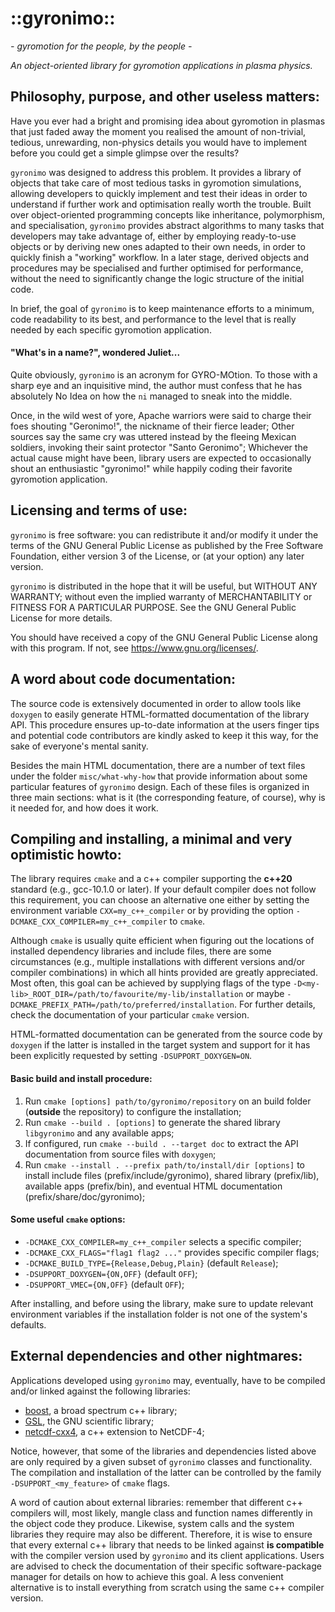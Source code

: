 ::gyronimo::
============

*- gyromotion for the people, by the people -*

*An object-oriented library for gyromotion applications in plasma physics.*

Philosophy, purpose, and other useless matters:
-----------------------------------------------

Have you ever had a bright and promising idea about gyromotion in
plasmas that just faded away the moment you realised the amount of
non-trivial, tedious, unrewarding, non-physics details you would have to
implement before you could get a simple glimpse over the results?

`gyronimo` was designed to address this problem. It provides a library
of objects that take care of most tedious tasks in gyromotion
simulations, allowing developers to quickly implement and test their
ideas in order to understand if further work and optimisation really
worth the trouble. Built over object-oriented programming concepts like
inheritance, polymorphism, and specialisation, `gyronimo` provides
abstract algorithms to many tasks that developers may take advantage of,
either by employing ready-to-use objects or by deriving new ones adapted
to their own needs, in order to quickly finish a "working" workflow. In
a later stage, derived objects and procedures may be specialised and
further optimised for performance, without the need to significantly
change the logic structure of the initial code.

In brief, the goal of `gyronimo` is to keep maintenance efforts to a
minimum, code readability to its best, and performance to the level that
is really needed by each specific gyromotion application.

#### "What's in a name?", wondered Juliet...

Quite obviously, `gyronimo` is an acronym for GYRO-MOtion. To those with
a sharp eye and an inquisitive mind, the author must confess that he has
absolutely No Idea on how the `ni` managed to sneak into the middle.

Once, in the wild west of yore, Apache warriors were said to charge
their foes shouting "Geronimo!", the nickname of their fierce leader;
Other sources say the same cry was uttered instead by the fleeing
Mexican soldiers, invoking their saint protector "Santo Geronimo";
Whichever the actual cause might have been, library users are expected
to occasionally shout an enthusiastic "gyronimo!" while happily coding
their favorite gyromotion application.

Licensing and terms of use:
---------------------------

`gyronimo` is free software: you can redistribute it and/or modify it
under the terms of the GNU General Public License as published by the
Free Software Foundation, either version 3 of the License, or (at your
option) any later version.

`gyronimo` is distributed in the hope that it will be useful, but
WITHOUT ANY WARRANTY; without even the implied warranty of
MERCHANTABILITY or FITNESS FOR A PARTICULAR PURPOSE. See the GNU General
Public License for more details.

You should have received a copy of the GNU General Public License along
with this program. If not, see <https://www.gnu.org/licenses/>.

A word about code documentation:
--------------------------------

The source code is extensively documented in order to allow tools like
`doxygen` to easily generate HTML-formatted documentation of the library
API. This procedure ensures up-to-date information at the users finger
tips and potential code contributors are kindly asked to keep it this
way, for the sake of everyone's mental sanity.

Besides the main HTML documentation, there are a number of text files
under the folder `misc/what-why-how` that provide information about some
particular features of `gyronimo` design. Each of these files is
organized in three main sections: what is it (the corresponding feature,
of course), why is it needed for, and how does it work.

Compiling and installing, a minimal and very optimistic howto:
--------------------------------------------------------------

The library requires `cmake` and a c++ compiler supporting the **c++20**
standard (e.g., gcc-10.1.0 or later). If your default compiler does not
follow this requirement, you can choose an alternative one either by
setting the environment variable `CXX=my_c++_compiler` or by providing
the option `-DCMAKE_CXX_COMPILER=my_c++_compiler` to `cmake`.

Although `cmake` is usually quite efficient when figuring out the
locations of installed dependency libraries and include files, there are
some circumstances (e.g., multiple installations with different versions
and/or compiler combinations) in which all hints provided are greatly
appreciated. Most often, this goal can be achieved by supplying flags of
the type `-D<my-lib>_ROOT_DIR=/path/to/favourite/my-lib/installation` or
maybe `-DCMAKE_PREFIX_PATH=/path/to/preferred/installation`. For further
details, check the documentation of your particular `cmake` version.

HTML-formatted documentation can be generated from the source code by
`doxygen` if the latter is installed in the target system and support
for it has been explicitly requested by setting `-DSUPPORT_DOXYGEN=ON`.

#### Basic build and install procedure:

1. Run `cmake [options] path/to/gyronimo/repository` on an build folder
   (**outside** the repository) to configure the installation;
2. Run `cmake --build . [options]` to generate the shared library
   `libgyronimo` and any available apps;
3. If configured, run `cmake --build . --target doc` to extract the API
   documentation from source files with `doxygen`;
4. Run `cmake --install . --prefix path/to/install/dir [options]` to
   install include files (prefix/include/gyronimo), shared library
   (prefix/lib), available apps (prefix/bin), and eventual HTML
   documentation (prefix/share/doc/gyronimo);

#### Some useful `cmake` options:

+ `-DCMAKE_CXX_COMPILER=my_c++_compiler` selects a specific compiler;
+ `-DCMAKE_CXX_FLAGS="flag1 flag2 ..."` provides specific compiler flags;
+ `-DCMAKE_BUILD_TYPE={Release,Debug,Plain}` (default `Release`);
+ `-DSUPPORT_DOXYGEN={ON,OFF}` (default `OFF`);
+ `-DSUPPORT_VMEC={ON,OFF}` (default `OFF`);

After installing, and before using the library, make sure to update
relevant environment variables if the installation folder is not one of
the system's defaults.

External dependencies and other nightmares:
-------------------------------------------

Applications developed using `gyronimo` may, eventually, have to be
compiled and/or linked against the following libraries:

+ [boost](https://www.boost.org), a broad spectrum c++ library;
+ [GSL](https://www.gnu.org/software/gsl), the GNU scientific library;
+ [netcdf-cxx4](https://github.com/Unidata/netcdf-cxx4), a c++ extension
  to NetCDF-4;

Notice, however, that some of the libraries and dependencies listed
above are only required by a given subset of `gyronimo` classes and
functionality. The compilation and installation of the latter can be
controlled by the family `-DSUPPORT_<my_feature>` of `cmake` flags.

A word of caution about external libraries: remember that different c++
compilers will, most likely, mangle class and function names differently
in the object code they produce. Likewise, system calls and the system
libraries they require may also be different. Therefore, it is wise to
ensure that every external c++ library that needs to be linked against
**is compatible** with the compiler version used by `gyronimo` and its
client applications. Users are advised to check the documentation of
their specific software-package manager for details on how to achieve
this goal. A less convenient alternative is to install everything from
scratch using the same c++ compiler version.
